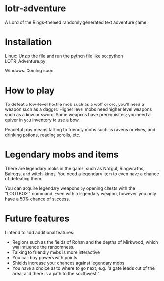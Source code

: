 # lotr-adventure
A Lord of the Rings-themed randomly generated text adventure game.

# Installation
Linux:
  Unzip the file and run the python file like so:
  python LOTR_Adventure.py
  
Windows:
  Coming soon.
# How to play
To defeat a low-level hostile mob such as a wolf or orc, you'll need a weapon such as a dagger.
Higher level mobs need higher level weapons such as a bow or sword.
Some weapons have prerequisites; you need a quiver in you inventory to use a bow.

Peaceful play means talking to friendly mobs such as ravens or elves, and drinking potions, reading scrolls, etc.

# Legendary mobs and items
There are legendary mobs in the game, such as Nazgul, Ringwraiths, Balrogs, and witch-kings. You need a legendary item to even have a chance of defeating them.

You can acquire legendary weapons by opening chests with the "LOOTBOX!" command.
Even with a legendary weapon, however, you only have  a 50% chance of success.

# Future features
I intend to add additional features:
- Regions such as the fields of Rohan and the depths of Mirkwood, which will influence the randomness.
- Talking to friendly mobs is more interactive
- You can buy powers with points
- Shields increase your chances against legendary mobs
- You have a choice as to where to go next, e.g. "a gate leads out of the area, and there is a path to the southwest."
